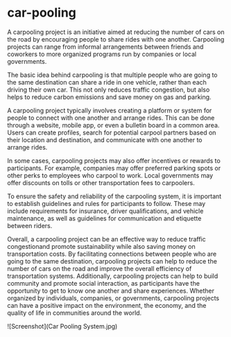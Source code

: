 # car-pooling

A carpooling project is an initiative aimed at reducing the number of cars on the road by encouraging people to share rides with one another. Carpooling projects can range from informal arrangements between friends and coworkers to more organized programs run by companies or local governments.

The basic idea behind carpooling is that multiple people who are going to the same destination can share a ride in one vehicle, rather than each driving their own car. This not only reduces traffic congestion, but also helps to reduce carbon emissions and save money on gas and parking.

A carpooling project typically involves creating a platform or system for people to connect with one another and arrange rides. This can be done through a website, mobile app, or even a bulletin board in a common area. Users can create profiles, search for potential carpool partners based on their location and destination, and communicate with one another to arrange rides.

In some cases, carpooling projects may also offer incentives or rewards to participants. For example, companies may offer preferred parking spots or other perks to employees who carpool to work. Local governments may offer discounts on tolls or other transportation fees to carpoolers.

To ensure the safety and reliability of the carpooling system, it is important to establish guidelines and rules for participants to follow. These may include requirements for insurance, driver qualifications, and vehicle maintenance, as well as guidelines for communication and etiquette between riders.

Overall, a carpooling project can be an effective way to reduce traffic congestionand promote sustainability while also saving money on transportation costs. By facilitating connections between people who are going to the same destination, carpooling projects can help to reduce the number of cars on the road and improve the overall efficiency of transportation systems. Additionally, carpooling projects can help to build community and promote social interaction, as participants have the opportunity to get to know one another and share experiences. Whether organized by individuals, companies, or governments, carpooling projects can have a positive impact on the environment, the economy, and the quality of life in communities around the world.



![Screenshot](Car Pooling System.jpg)
